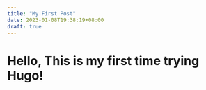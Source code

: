 ```yaml
---
title: "My First Post"
date: 2023-01-08T19:38:19+08:00
draft: true
---
```

# Hello, This is my first time trying Hugo!

